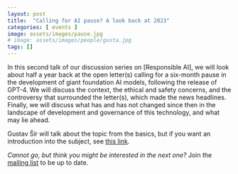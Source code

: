 ```yaml
---
layout: post
title:  "Calling for AI pause? A look back at 2023"
categories: [ events ]
image: assets/images/pause.jpg
# image: assets/images/people/gusta.jpg
tags: []
---
```


In this second talk of our discussion series on [Responsible AI], we will look about half a year back at the open letter(s) calling for a six-month pause in the development of giant foundation AI models, following the release of GPT-4. We will discuss the context, the ethical and safety concerns, and the controversy that surrounded the letter(s), which made the news headlines. Finally, we will discuss what has and has not changed since then in the landscape of development and governance of this technology, and what may lie ahead.

Gustav Šír will talk about the topic from the basics, but if you want an introduction into the subject, see [this link](https://ai.objectives.institute/blog/mapping-the-discourse-on-ai-safety-amp-ethics).

*Cannot go, but think you might be interested in the next one?* Join the [mailing list](https://forms.gle/uyyPUakZskY59xqr6) to be up to date.




